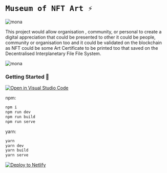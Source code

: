 # `Museum of NFT Art ⚡`

![mona](https://media.discordapp.net/attachments/888007499846914088/911874885066850326/MoNA_Circle.png)

This project would allow organisation , community, or personal to create a digital appreciation that could be presented to other it could be people, community or organisation too and it could be validated on the blockchain as NFT could be some Art Certificate to be printed too that saved on the Decentralised Interplanetary File File System. 

![mona](https://media.discordapp.net/attachments/888007499846914088/911882721100460042/Jepretan_Layar_2021-11-21_pukul_14.35.30.png)



### Getting Started 🚀

[![Open in Visual Studio Code](https://open.vscode.dev/badges/open-in-vscode.svg)](https://open.vscode.dev/byre54/mona)



npm:
```sh
npm i
npm run dev
npm run build
npm run serve
```

yarn:
```sh
yarn
yarn dev
yarn build
yarn serve
```

[![Deploy to Netlify](https://www.netlify.com/img/deploy/button.svg)](https://app.netlify.com/start/deploy?repository=https://github.com/byre54/mona)

